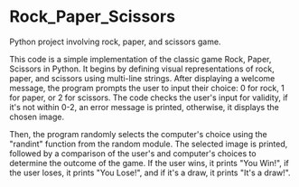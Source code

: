 # Rock_Paper_Scissors
Python project involving rock, paper, and scissors game.

This code is a simple implementation of the classic game Rock, Paper, Scissors in Python. It begins by defining visual representations of rock, paper, and scissors using multi-line strings. After displaying a welcome message, the program prompts the user to input their choice: 0 for rock, 1 for paper, or 2 for scissors. The code checks the user's input for validity, if it's not within 0-2, an error message is printed, otherwise, it displays the chosen image.

Then, the program randomly selects the computer's choice using the "randint" function from the random module. The selected image is printed, followed by a comparison of the user's and computer's choices to determine the outcome of the game. If the user wins, it prints "You Win!", if the user loses, it prints "You Lose!", and if it's a draw, it prints "It's a draw!".
